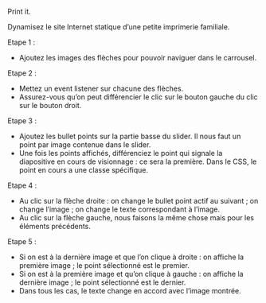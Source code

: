Print it.

Dynamisez le site Internet statique d’une petite imprimerie familiale.

Etape 1 :

- Ajoutez les images des flèches pour pouvoir naviguer dans le carrousel.

Etape 2 :

- Mettez un event listener sur chacune des flèches.
- Assurez-vous qu’on peut différencier le clic sur le bouton gauche du clic sur le bouton droit.

Etape 3 :

- Ajoutez les bullet points sur la partie basse du slider. Il nous faut un point par image contenue dans le slider.
- Une fois les points affichés, différenciez le point qui signale la diapositive en cours de visionnage : ce sera la première. Dans le CSS, le point en cours a une classe spécifique.

Etape 4 :

- Au clic sur la flèche droite :
  on change le bullet point actif au suivant ;
  on change l’image ;
  on change le texte correspondant à l’image.
- Au clic sur la flèche gauche, nous faisons la même chose mais pour les éléments précédents.

Etape 5 :

- Si on est à la dernière image et que l’on clique à droite :
  on affiche la première image ;
  le point sélectionné est le premier.
- Si on est à la première image et qu’on clique à gauche :
  on affiche la dernière image ;
  le point sélectionné est le dernier.
- Dans tous les cas, le texte change en accord avec l’image montrée.
